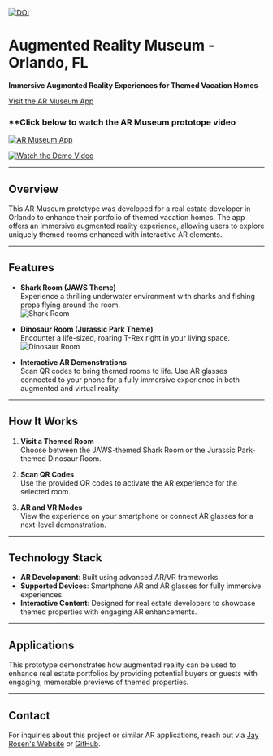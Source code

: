 [![DOI](https://zenodo.org/badge/DOI/10.5281/zenodo.14741693.svg)](https://doi.org/10.5281/zenodo.14741693)


# Augmented Reality Museum - Orlando, FL

**Immersive Augmented Reality Experiences for Themed Vacation Homes**

[Visit the AR Museum App](https://armuseum.app)


### **Click below to watch the AR Museum prototope video
[![AR Museum App](https://img.youtube.com/vi/_CKjAsPFHBY/0.jpg)](https://youtube.com/shorts/_CKjAsPFHBY "Watch AR Museum App")

[![Watch the Demo Video](https://img.youtube.com/vi/5YGPxRd_FkI/0.jpg)](https://youtu.be/5YGPxRd_FkI?si=fHVSBVkyeCRhCJVF)

---

## Overview

This AR Museum prototype was developed for a real estate developer in Orlando to enhance their portfolio of themed vacation homes. The app offers an immersive augmented reality experience, allowing users to explore uniquely themed rooms enhanced with interactive AR elements.

---

## Features

- **Shark Room (JAWS Theme)**  
  Experience a thrilling underwater environment with sharks and fishing props flying around the room.  
  ![Shark Room](https://armuseum.app/wp-content/uploads/2022/12/room1.png)

- **Dinosaur Room (Jurassic Park Theme)**  
  Encounter a life-sized, roaring T-Rex right in your living space.  
  ![Dinosaur Room](https://armuseum.app/wp-content/uploads/2022/12/room2.png)

- **Interactive AR Demonstrations**  
  Scan QR codes to bring themed rooms to life. Use AR glasses connected to your phone for a fully immersive experience in both augmented and virtual reality.

---

## How It Works

1. **Visit a Themed Room**  
   Choose between the JAWS-themed Shark Room or the Jurassic Park-themed Dinosaur Room.

2. **Scan QR Codes**  
   Use the provided QR codes to activate the AR experience for the selected room.

3. **AR and VR Modes**  
   View the experience on your smartphone or connect AR glasses for a next-level demonstration.

---

## Technology Stack

- **AR Development**: Built using advanced AR/VR frameworks.
- **Supported Devices**: Smartphone AR and AR glasses for fully immersive experiences.
- **Interactive Content**: Designed for real estate developers to showcase themed properties with engaging AR enhancements.

---

## Applications

This prototype demonstrates how augmented reality can be used to enhance real estate portfolios by providing potential buyers or guests with engaging, memorable previews of themed properties.

---

## Contact

For inquiries about this project or similar AR applications, reach out via [Jay Rosen's Website](https://jayrosen.design) or [GitHub](https://github.com/jayrosen-design).

